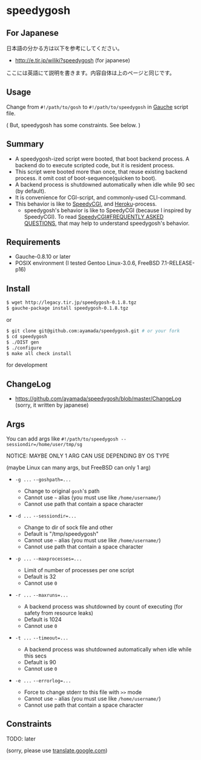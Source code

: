 speedygosh
==========

For Japanese
------------

日本語の分かる方は以下を参考にしてください。

- http://e.tir.jp/wiliki?speedygosh (for japanese)

ここには英語にて説明を書きます。内容自体は上のページと同じです。

Usage
-----

Change from `#!/path/to/gosh` to `#!/path/to/speedygosh` in [Gauche](http://practical-scheme.net/gauche/) script file.

( But, speedygosh has some constraints. See below. )

Summary
-------

- A speedygosh-ized script were booted, that boot backend process. A backend do to execute scripted code, but it is resident process.
- This script were booted more than once, that reuse existing backend process. it omit cost of boot-sequence(quicken to boot).
- A backend process is shutdowned automatically when idle while 90 sec (by default).
- It is convenience for CGI-script, and commonly-used CLI-command.
- This behavior is like to [SpeedyCGI](http://daemoninc.com/SpeedyCGI/), and [Heroku](https://www.heroku.com/about)-process.
  - speedygosh's behavior is like to SpeedyCGI (because I inspired by SpeedyCGI). To read [SpeedyCGI#FREQUENTLY ASKED QUESTIONS](http://daemoninc.com/SpeedyCGI/#FREQUENTLY_ASKED_QUESTIONS), that may help to understand speedygosh's behavior.

Requirements
------------

- Gauche-0.8.10 or later
- POSIX environment (I tested Gentoo Linux-3.0.6, FreeBSD 7.1-RELEASE-p16)

Install
-------

```sh
$ wget http://legacy.tir.jp/speedygosh-0.1.8.tgz
$ gauche-package install speedygosh-0.1.8.tgz
```

or

```sh
$ git clone git@github.com:ayamada/speedygosh.git # or your fork
$ cd speedygosh
$ ./DIST gen
$ ./configure
$ make all check install
```

for development

ChangeLog
---------

- https://github.com/ayamada/speedygosh/blob/master/ChangeLog (sorry, it written by japanese)

Args
----
You can add args like `#!/path/to/speedygosh --sessiondir=/home/user/tmp/sg`

NOTICE: MAYBE ONLY 1 ARG CAN USE DEPENDING BY OS TYPE

(maybe Linux can many args, but FreeBSD can only 1 arg)

- `-g ...` `--goshpath=...`
  - Change to original `gosh`'s path
  - Cannot use `~` alias (you must use like `/home/username/`)
  - Cannot use path that contain a space character

- `-d ...` `--sessiondir=...`
  - Change to dir of sock file and other
  - Default is "/tmp/speedygosh"
  - Cannot use `~` alias (you must use like `/home/username/`)
  - Cannot use path that contain a space character

- `-p ...` `--maxprocesses=...`
  - Limit of number of processes per one script
  - Default is 32
  - Cannot use `0`

- `-r ...` `--maxruns=...`
  - A backend process was shutdowned by count of executing (for safety from resource leaks)
  - Default is 1024
  - Cannot use `0`

- `-t ...` `--timeout=...`
  - A backend process was shutdowned automatically when idle while this secs
  - Default is 90
  - Cannot use `0`

- `-e ...` `--errorlog=...`
  - Force to change stderr to this file with `>>` mode
  - Cannot use `~` alias (you must use like `/home/username/`)
  - Cannot use path that contain a space character

Constraints
-----------

TODO: later

(sorry, please use [translate.google.com](http://translate.google.com/#auto/en/http%3A%2F%2Flegacy.e.tir.jp%2Fwiliki%3Fspeedygosh))



